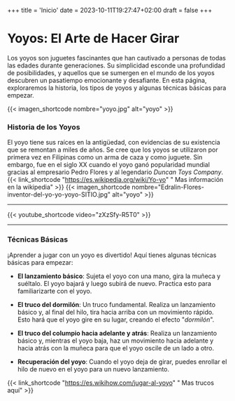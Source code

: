 +++
title = 'Inicio'
date = 2023-10-11T19:27:47+02:00
draft = false
+++
# Yoyos: El Arte de Hacer Girar

Los yoyos son juguetes fascinantes que han cautivado a personas de todas las edades durante generaciones. Su simplicidad esconde una profundidad de posibilidades, y aquellos que se sumergen en el mundo de los yoyos descubren un pasatiempo emocionante y desafiante. En esta página, exploraremos la historia, los tipos de yoyos y algunas técnicas básicas para empezar.

{{< imagen_shortcode nombre="yoyo.jpg" alt="yoyo" >}}

### Historia de los Yoyos

El yoyo tiene sus raíces en la antigüedad, con evidencias de su existencia que se remontan a miles de años. Se cree que los yoyos se utilizaron por primera vez en Filipinas como un arma de caza y como juguete. Sin embargo, fue en el siglo XX cuando el yoyo ganó popularidad mundial gracias al empresario Pedro Flores y al legendario *Duncan Toys Company*.{{< link_shortcode "https://es.wikipedia.org/wiki/Yo-yo" " Mas información en la wikipedia" >}}
{{< imagen_shortcode nombre="Edralin-Flores-inventor-del-yo-yo-yoyo-SITIO.jpg" alt="yoyo" >}}

***

{{< youtube_shortcode video="zXzSfy-R5T0" >}}
***
### Técnicas Básicas

¡Aprender a jugar con un yoyo es divertido! Aquí tienes algunas técnicas básicas para empezar:

- **El lanzamiento básico**: Sujeta el yoyo con una mano, gira la muñeca y suéltalo. El yoyo bajará y luego subirá de nuevo. Practica esto para familiarizarte con el yoyo.

- **El truco del dormilón**: Un truco fundamental. Realiza un lanzamiento básico y, al final del hilo, tira hacia arriba con un movimiento rápido. Esto hará que el yoyo gire en su lugar, creando el efecto "*dormilón*".

- **El truco del columpio hacia adelante y atrás**: Realiza un lanzamiento básico y, mientras el yoyo baja, haz un movimiento hacia adelante y hacia atrás con la muñeca para que el yoyo oscile de un lado a otro.

- **Recuperación del yoyo**: Cuando el yoyo deja de girar, puedes enrollar el hilo de nuevo en el yoyo para un nuevo lanzamiento.

{{< link_shortcode "https://es.wikihow.com/jugar-al-yoyo" " Mas trucos aquí" >}}
